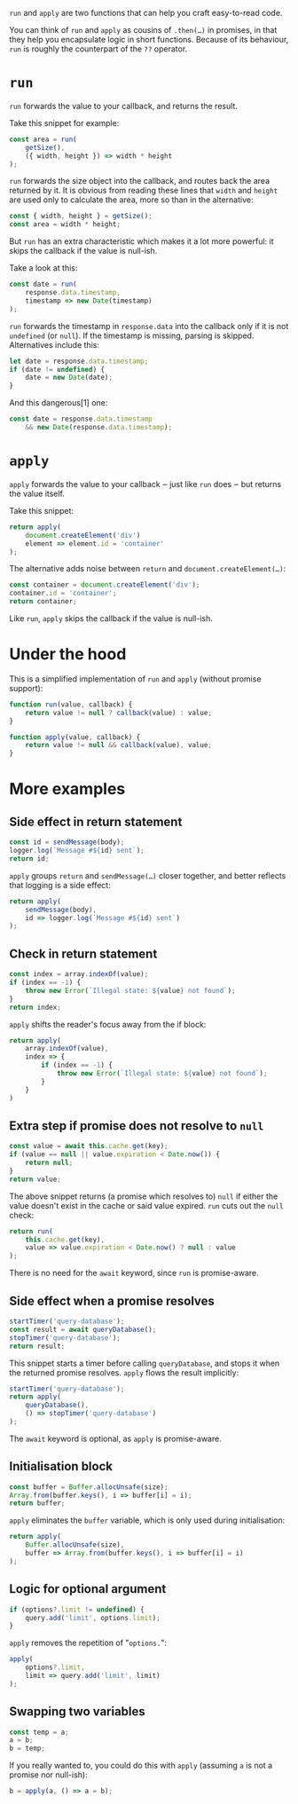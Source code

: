 `run` and `apply` are two functions that can help you craft easy-to-read code.

You can think of `run` and `apply` as cousins of `.then(…)` in promises, in that they help you encapsulate logic in short functions. Because of its behaviour, `run` is roughly the counterpart of the `??` operator.

# `run`

`run` forwards the value to your callback, and returns the result.

Take this snippet for example:
```javascript
const area = run(
	getSize(),
	({ width, height }) => width * height
);
```
`run` forwards the size object into the callback, and routes back the area returned by it. It is obvious from reading these lines that `width` and `height` are used only to calculate the area, more so than in the alternative:
```javascript
const { width, height } = getSize();
const area = width * height;
```

But `run` has an extra characteristic which makes it a lot more powerful: it skips the callback if the value is null-ish.

Take a look at this:
```javascript
const date = run(
	response.data.timestamp,
	timestamp => new Date(timestamp)
);
```
`run` forwards the timestamp in `response.data` into the callback only if it is not `undefined` (or `null`). If the timestamp is missing, parsing is skipped. Alternatives include this:
```javascript
let date = response.data.timestamp;
if (date != undefined) {
	date = new Date(date);
}
```
And this dangerous[1] one:
```javascript
const date = response.data.timestamp
	&& new Date(response.data.timestamp);
```

# `apply`

`apply` forwards the value to your callback ‒ just like `run` does ‒ but returns the value itself.

Take this snippet:
```javascript
return apply(
	document.createElement('div')
	element => element.id = 'container'
);
```
The alternative adds noise between `return` and `document.createElement(…)`:
```javascript
const container = document.createElement('div');
container.id = 'container';
return container;
```

Like `run`, `apply` skips the callback if the value is null-ish.

# Under the hood

This is a simplified implementation of `run` and `apply` (without promise support):

```javascript
function run(value, callback) {
	return value != null ? callback(value) : value;
}

function apply(value, callback) {
	return value != null && callback(value), value;
}
```

# More examples

## Side effect in return statement

```javascript
const id = sendMessage(body);
logger.log(`Message #${id} sent`);
return id;
```
`apply` groups `return` and `sendMessage(…)` closer together, and better reflects that logging is a side effect:
```javascript
return apply(
	sendMessage(body),
	id => logger.log(`Message #${id} sent`)
);
```

## Check in return statement

```javascript
const index = array.indexOf(value);
if (index == -1) {
	throw new Error(`Illegal state: ${value} not found`);
}
return index;
```
`apply` shifts the reader's focus away from the if block:
```javascript
return apply(
	array.indexOf(value),
	index => {
		if (index == -1) {
			throw new Error(`Illegal state: ${value} not found`);
		}
	}
)
```

## Extra step if promise does not resolve to `null`

```javascript
const value = await this.cache.get(key);
if (value == null || value.expiration < Date.now()) {
	return null;
}
return value;
```
The above snippet returns (a promise which resolves to) `null` if either the value doesn't exist in the cache or said value expired. `run` cuts out the `null` check:
```javascript
return run(
	this.cache.get(key),
	value => value.expiration < Date.now() ? null : value
);
```
There is no need for the `await` keyword, since `run` is promise-aware.

## Side effect when a promise resolves

```javascript
startTimer('query-database');
const result = await queryDatabase();
stopTimer('query-database');
return result;
```
This snippet starts a timer before calling `queryDatabase`, and stops it when the returned promise resolves. `apply` flows the result implicitly:
```javascript
startTimer('query-database');
return apply(
	queryDatabase(),
	() => stopTimer('query-database')
);
```
The `await` keyword is optional, as `apply` is promise-aware.

## Initialisation block

```javascript
const buffer = Buffer.allocUnsafe(size);
Array.from(buffer.keys(), i => buffer[i] = i);
return buffer;
```
`apply` eliminates the `buffer` variable, which is only used during initialisation:
```javascript
return apply(
	Buffer.allocUnsafe(size),
	buffer => Array.from(buffer.keys(), i => buffer[i] = i)
);
```

## Logic for optional argument

```javascript
if (options?.limit != undefined) {
	query.add('limit', options.limit);
}
```
`apply` removes the repetition of "`options.`":
```javascript
apply(
	options?.limit,
	limit => query.add('limit', limit)
);
```

## Swapping two variables

```javascript
const temp = a;
a = b;
b = temp;
```
If you really wanted to, you could do this with `apply` (assuming `a` is not a promise nor null-ish):
```javascript
b = apply(a, () => a = b);
```